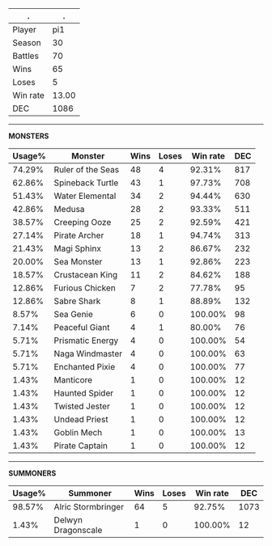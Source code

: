 .|.
|-|-
Player|pi1
Season|30
Battles|70
Wins|65
Loses|5
Win rate|13.00
DEC|1086

---
**MONSTERS**

Usage%|Monster|Wins|Loses|Win rate|DEC|
-|-|-|-|-|-|
74.29%|Ruler of the Seas|48|4|92.31%|817|
62.86%|Spineback Turtle|43|1|97.73%|708|
51.43%|Water Elemental|34|2|94.44%|630|
42.86%|Medusa|28|2|93.33%|511|
38.57%|Creeping Ooze|25|2|92.59%|421|
27.14%|Pirate Archer|18|1|94.74%|313|
21.43%|Magi Sphinx|13|2|86.67%|232|
20.00%|Sea Monster|13|1|92.86%|223|
18.57%|Crustacean King|11|2|84.62%|188|
12.86%|Furious Chicken|7|2|77.78%|95|
12.86%|Sabre Shark|8|1|88.89%|132|
8.57%|Sea Genie|6|0|100.00%|98|
7.14%|Peaceful Giant|4|1|80.00%|76|
5.71%|Prismatic Energy|4|0|100.00%|54|
5.71%|Naga Windmaster|4|0|100.00%|63|
5.71%|Enchanted Pixie|4|0|100.00%|77|
1.43%|Manticore|1|0|100.00%|12|
1.43%|Haunted Spider|1|0|100.00%|12|
1.43%|Twisted Jester|1|0|100.00%|12|
1.43%|Undead Priest|1|0|100.00%|12|
1.43%|Goblin Mech|1|0|100.00%|13|
1.43%|Pirate Captain|1|0|100.00%|12|

---
**SUMMONERS**

Usage%|Summoner|Wins|Loses|Win rate|DEC|
-|-|-|-|-|-|
98.57%|Alric Stormbringer|64|5|92.75%|1073|
1.43%|Delwyn Dragonscale|1|0|100.00%|12|
